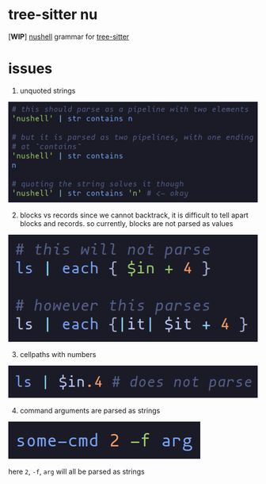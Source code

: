 # tree-sitter nu

[**WIP**] [nushell](https://github.com/nushell/nushell) grammar for [tree-sitter](https://tree-sitter.github.io/tree-sitter/)

# issues
1. unquoted strings

![treesitter-nu.readme.1.png](resources/treesitter-nu.readme.1.png)

2. blocks vs records
since we cannot backtrack, it is difficult to tell apart blocks and
records. so currently, blocks are not parsed as values

![treesitter-nu.readme.2.png](resources/treesitter-nu.readme.2.png)

3. cellpaths with numbers

![treesitter-nu.readme.3.png](resources/treesitter-nu.readme.3.png)

4. command arguments are parsed as strings

![treesitter-nu.readme.4.png](resources/treesitter-nu.readme.4.png)

here `2`, `-f`, `arg` will all be parsed as strings
